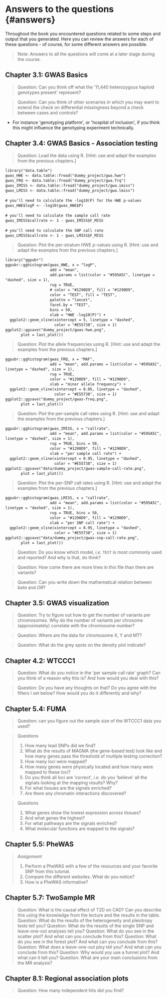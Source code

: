 # Answers to the questions {#answers}
<!-- ![](./img/_headers/banner_man_standing_dna.png){width=100%} -->





Throughout the book you encountered questions related to some steps and output that you generated. Here you can review the answers for each of these questions - of course, for some different answers are possible.

> Note: Answers to all the questions will come at a later stage during the course.

## Chapter 3.1: GWAS Basics
> Question: Can you think off what the '11,440 heterozygous haploid genotypes present' represent? 

> Question: Can you think of other scenarios in which you may want to extend the check on differential missingness beyond a check between cases and controls?
 * For instance 'genotyping platform', or 'hospital of inclusion', if you think this might influence the genotyping experiment technically.

## Chapter 3.4: GWAS Basics - Association testing

> Question: Load the data using R. [Hint: use and adapt the examples from the previous chapters.]

```
library("data.table")
gwas_HWE <- data.table::fread("dummy_project/gwa.hwe")
gwas_FRQ <- data.table::fread("dummy_project/gwa.frq")
gwas_IMISS <- data.table::fread("dummy_project/gwa.imiss")
gwas_LMISS <- data.table::fread("dummy_project/gwa.lmiss")

# you'll need to calculate the -log10(P) for the HWE p-values
gwas_HWE$logP <- -log10(gwas_HWE$P)

# you'll need to calculate the sample call rate
gwas_IMISS$callrate <- 1 - gwas_IMISS$F_MISS

# you'll need to calculate the SNP call rate
gwas_LMISS$callrate <- 1 - gwas_LMISS$F_MISS
```

> Question: Plot the per-stratum HWE p-values using R. [Hint: use and adapt the examples from the previous chapters.]

```
library("ggpubr")
ggpubr::gghistogram(gwas_HWE, x = "logP",
                    add = "mean",
                    add.params = list(color = "#595A5C", linetype = "dashed", size = 1),
                    rug = TRUE,
                    # color = "#1290D9", fill = "#1290D9",
                    color = "TEST", fill = "TEST",
                    palette = "lancet",
                    facet.by = "TEST",
                    bins = 50,
                    xlab = "HWE -log10(P)") +
  ggplot2::geom_vline(xintercept = 5, linetype = "dashed",
                      color = "#E55738", size = 1)
ggplot2::ggsave("dummy_project/gwas-hwe.png",
       plot = last_plot())
```

> Question: Plot the allele frequencies using R. [Hint: use and adapt the examples from the previous chapters.]

```
ggpubr::gghistogram(gwas_FRQ, x = "MAF",
                    add = "mean", add.params = list(color = "#595A5C", linetype = "dashed", size = 1),
                    rug = TRUE,
                    color = "#1290D9", fill = "#1290D9",
                    xlab = "minor allele frequency") +
  ggplot2::geom_vline(xintercept = 0.05, linetype = "dashed",
                      color = "#E55738", size = 1)
ggplot2::ggsave("dummy_project/gwas-freq.png",
       plot = last_plot())
```


> Question: Plot the per-sample call rates using R. [Hint: use and adapt the examples from the previous chapters.]

```
ggpubr::gghistogram(gwas_IMISS, x = "callrate",
                    add = "mean", add.params = list(color = "#595A5C", linetype = "dashed", size = 1),
                    rug = TRUE, bins = 50,
                    color = "#1290D9", fill = "#1290D9",
                    xlab = "per sample call rate") +
  ggplot2::geom_vline(xintercept = 0.95, linetype = "dashed",
                      color = "#E55738", size = 1)
ggplot2::ggsave("data/dummy_project/gwas-sample-call-rate.png",
       plot = last_plot())
```

> Question: Plot the per-SNP call rates using R. [Hint: use and adapt the examples from the previous chapters.]

```
ggpubr::gghistogram(gwas_LMISS, x = "callrate",
                    add = "mean", add.params = list(color = "#595A5C", linetype = "dashed", size = 1),
                    rug = TRUE, bins = 50,
                    color = "#1290D9", fill = "#1290D9",
                    xlab = "per SNP call rate") +
  ggplot2::geom_vline(xintercept = 0.95, linetype = "dashed",
                      color = "#E55738", size = 1)
ggplot2::ggsave("data/dummy_project/gwas-snp-call-rate.png",
       plot = last_plot())
```

> Question: Do you know which model, _i.e._ `TEST` is most commonly used and reported? And why is that, do think?

> Question: How come there are more lines in this file than there are variants?
 
> Question: Can you write down the mathematical relation between _beta_ and _OR_?

## Chapter 3.5: GWAS visualization

> Question: Try to figure out how to get the number of variants per chromosomes. Why do the number of variants per chrosome (approximately) correlate with the chromosome number?

> Question: Where are the data for chromosome X, Y and MT?

> Question: What do the grey spots on the density plot indicate?

## Chapter 4.2: WTCCC1

> Question: What do you notice in the 'per sample call rate' graph? Can you think of a reason why this is? And how would you deal with this?

> Question: Do you have any thoughts on that? Do you agree with the filters I set below? How would you do it differently and why?

## Chapter 5.4: FUMA

> Question: can you figure out the sample size of the WTCCC1 data you used?

> Questions
> 
> 1. How many lead SNPs did we find?
> 2. What do the results of MAGMA (the gene-based test) look like and how many genes pass the threshold of multiple testing correction?
> 3. How many loci were mapped?
> 4. How many genes were physically located and how many were mapped to these loci?
> 5. Do you think all loci are 'correct', _i.e._ do you 'believe' all the signals looking at the mapping results? Why?
> 6. For what tissues are the signals enriched?
> 7. Are there any chromatin interactions discovered?

> Questions
> 
> 1. What genes show the lowest expression across tissues?
> 2. And what genes the highest?
> 3. For what pathways are the signals enriched?
> 4. What molecular functions are mapped to the signals?

## Chapter 5.5: PheWAS

> *Assignment*
> 
> 1. Perform a PheWAS with a few of the resources and your favorite SNP from this tutorial. 
> 2. Compare the different websites. What do you notice?
> 3. How is a PheWAS informative?

## Chapter 5.7: TwoSample MR

> Question: What is the causal effect of T2D on CAD? Can you describe this using the knowledge from the lecture and the results in the table.
> Question: What do the results of the heterogeneity and pleiotropy tests tell you?
> Question: What do the results of the single SNP and leave-one-out analyses tell you?
> Question: What do you see in the scatter plot? And what can you conclude from this?
> Question: What do you see in the forest plot? And what can you conclude from this?
> Question: What does a leave-one-out ploy tell you? And what can you conclude from this?
> Question: Why would yoy use a funnel plot? And what can it tell you?
> Question: What are your main conclusions from the MR analysis?

## Chapter 8.1: Regional association plots

> Question: How many independent hits did you find?

<script>
title=document.getElementById('header');
title.innerHTML = '<img src="./img/headers/banner_man_standing_dna.png" alt="Answers to questions">' + title.innerHTML
</script>
